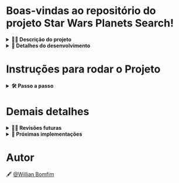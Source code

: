 # Boas-vindas ao repositório do projeto Star Wars Planets Search!

<details>

  <summary><strong>👨‍💻 Descrição do projeto</strong></summary><br />
 
 Este projeto consiste em uma lista com filtros de planetas do universo de Star Wars.

</details>

<details>

  <summary><strong>📝 Detalhes do desenvolvimento</strong></summary><br />
 
 Esse projeto foi desenvolvido utilizado **React**, **Context API** para gerenciamento de estado, **Hooks** como **useState** e **useEffect**, **HTML** para estruturação dos componentes e **CSS** puro para estilização.
 
 Requisitos desenvolvidos:
 - Criado uma requisição para o endpoint `/planets` da API de Star Wars e preenchido uma tabela com os dados retornados, com exceção dos da coluna `residents`;
 - Criado um filtro para a tabela através de um texto, exibindo assim somente os planetas cujos nomes incluam o texto digitado;
 - Criado um filtro para valores numéricos;
 - Implementado múltiplos filtros numéricos;
 - Os filtros foram desenvolvidos de modo que não é possível utilizar filtros repetidos;
 - Desenvolvido métodos para remover os filtros, tanto individualmente, como todos de uma única vez.
 - Criado métodos para ordenar as colunas de forma ascendente ou descendente.

</details>

# Instruções para rodar o Projeto

<details>

  <summary><strong>🛠 Passo a passo</strong></summary><br />

Clone o repositório

```bash
  git@github.com:WBomfim/Starwars-Planet-Search.git
```

Entre na pasta do repositório

```bash
  cd Starwars-Planet-Search
```

Instale as dependências

```bash
  npm install
```

Inicie o projeto

```bash
  npm start
```

</details>

# Demais detalhes

<details>
  <summary><strong>🕵🏿 Revisões futuras</strong></summary><br />
  
  - Revisar a presença de estados derivados e possíveis otimizações nas funções de filtro.
  
</details>

<details>
  <summary><strong>🚀 Próximas implementações</strong></summary><br />
  
  - Implementar responsividade para que seja possível utilizar a aplicação em todos os formatos de tela.
  - Implementar testes para garantir a qualidade da aplicação e robustez para próximas alterações. 
  
</details>

# Autor

🖋️ [@Willian Bomfim](https://github.com/WBomfim)
